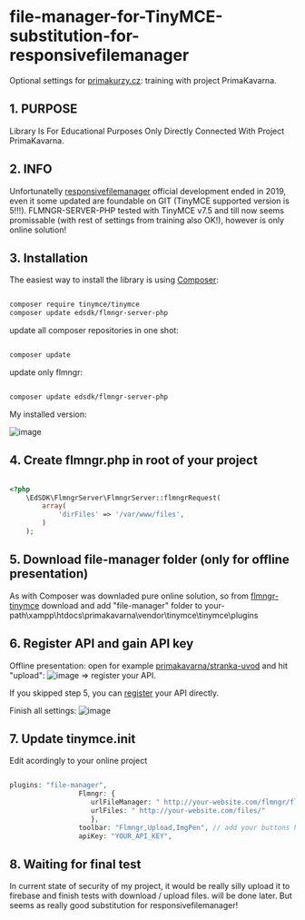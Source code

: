 # file-manager-for-TinyMCE-substitution-for-responsivefilemanager
Optional settings for [primakurzy.cz](https://www.primakurzyonline.cz/): training with project PrimaKavarna.

## 1. PURPOSE
Library Is For Educational Purposes Only Directly Connected With Project PrimaKavarna.

## 2. INFO
Unfortunatelly [responsivefilemanager](https://www.responsivefilemanager.com/) official development ended in 2019, even it some updated are foundable on GIT (TinyMCE supported version is 5!!!).
FLMNGR-SERVER-PHP tested with TinyMCE v7.5 and till now seems promissable (with rest of settings from training also OK!), however is only online solution!

## 3. Installation
The easiest way to install the library is using [Composer](https://getcomposer.org/):

```sh

composer require tinymce/tinymce
composer update edsdk/flmngr-server-php

```

update all composer repositories in one shot:

```sh

composer update

```

update only flmngr:

```sh

composer update edsdk/flmngr-server-php

```

 My installed version:
 
![image](https://github.com/user-attachments/assets/53f3c016-29d0-44bb-822b-51431f85fe73)


## 4. Create flmngr.php in root of your project

```php

<?php
    \EdSDK\FlmngrServer\FlmngrServer::flmngrRequest(
        array(
            'dirFiles' => '/var/www/files',
        )
    );

```

## 5. Download file-manager folder (only for offline presentation)
As with Composer was downladed pure online solution, so from [flmngr-tinymce](https://github.com/edsdk/flmngr-tinymce) download
and add "file-manager" folder to your-path\xampp\htdocs\primakavarna\vendor\tinymce\tinymce\plugins

## 6. Register API and gain API key
Offline presentation: open for example [primakavarna/stranka-uvod](http://localhost/primakavarna/admin.php?stranka=uvod) and hit "upload":
![image](https://github.com/user-attachments/assets/c139f6ae-e261-4b5d-85f1-3c2462001c3e) => register your API.

If you skipped step 5, you can [register](https://flmngr.com/dashboard) your API directly.

Finish all settings:
![image](https://github.com/user-attachments/assets/69b35cf1-51f2-415c-90cb-5072f7c9c41e)

## 7. Update tinymce.init
Edit acordingly to your online project

```php

plugins: "file-manager",
                 Flmngr: {
                    urlFileManager: " http://your-website.com/flmngr/flmngr.php",
                    urlFiles: " http://your-website.com/files/"  
                    },
                 toolbar: "Flmngr,Upload,ImgPen", // add your buttons here too
                 apiKey: "YOUR_API_KEY",

```

## 8. Waiting for final test
In current state of security of my project, it would be really silly upload it to firebase and finish tests with download / upload files.
will be done later.
But seems as really good substitution for responsivefilemanager!

